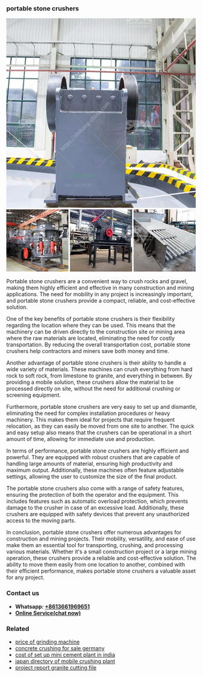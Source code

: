 <h3>portable stone crushers</h3><img src='1708587164.jpg' alt=''><p>Portable stone crushers are a convenient way to crush rocks and gravel, making them highly efficient and effective in many construction and mining applications. The need for mobility in any project is increasingly important, and portable stone crushers provide a compact, reliable, and cost-effective solution.</p><p>One of the key benefits of portable stone crushers is their flexibility regarding the location where they can be used. This means that the machinery can be driven directly to the construction site or mining area where the raw materials are located, eliminating the need for costly transportation. By reducing the overall transportation cost, portable stone crushers help contractors and miners save both money and time.</p><p>Another advantage of portable stone crushers is their ability to handle a wide variety of materials. These machines can crush everything from hard rock to soft rock, from limestone to granite, and everything in between. By providing a mobile solution, these crushers allow the material to be processed directly on site, without the need for additional crushing or screening equipment.</p><p>Furthermore, portable stone crushers are very easy to set up and dismantle, eliminating the need for complex installation procedures or heavy machinery. This makes them ideal for projects that require frequent relocation, as they can easily be moved from one site to another. The quick and easy setup also means that the crushers can be operational in a short amount of time, allowing for immediate use and production.</p><p>In terms of performance, portable stone crushers are highly efficient and powerful. They are equipped with robust crushers that are capable of handling large amounts of material, ensuring high productivity and maximum output. Additionally, these machines often feature adjustable settings, allowing the user to customize the size of the final product.</p><p>The portable stone crushers also come with a range of safety features, ensuring the protection of both the operator and the equipment. This includes features such as automatic overload protection, which prevents damage to the crusher in case of an excessive load. Additionally, these crushers are equipped with safety devices that prevent any unauthorized access to the moving parts.</p><p>In conclusion, portable stone crushers offer numerous advantages for construction and mining projects. Their mobility, versatility, and ease of use make them an essential tool for transporting, crushing, and processing various materials. Whether it's a small construction project or a large mining operation, these crushers provide a reliable and cost-effective solution. The ability to move them easily from one location to another, combined with their efficient performance, makes portable stone crushers a valuable asset for any project.</p><h3>Contact us</h3><ul><li><strong>Whatsapp:&nbsp;<a href="https://wa.me/8613661969651">+8613661969651</a></strong></li><li><a href="https://swt.shibang-china.com/?git&amp;zhl&amp;portable stone crushers"><strong>Online Service(chat now)</strong></a></li></ul><h3>Related</h3><ul><li><a href='price of grinding machine.md'>price of grinding machine</a></li><li><a href='concrete crushing for sale germany.md'>concrete crushing for sale germany</a></li><li><a href='cost of set up mini cement plant in india.md'>cost of set up mini cement plant in india</a></li><li><a href='japan directory of mobile crushing plant.md'>japan directory of mobile crushing plant</a></li><li><a href='project report granite cutting file.md'>project report granite cutting file</a></li></ul>